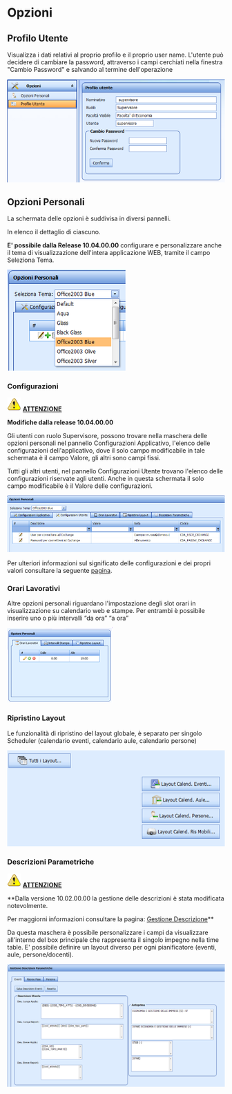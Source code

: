 ﻿
# Opzioni

## Profilo Utente

Visualizza i dati relativi al proprio profilo e il proprio user name. L'utente può decidere di cambiare la password, attraverso i campi cerchiati nella finestra "Cambio Password" e salvando al termine dell'operazione

![](uploads/images/up_manual_20100302_183340.png)


## Opzioni Personali

La schermata delle opzioni è suddivisa in diversi pannelli.   

In elenco il dettaglio di ciascuno.  
  

**E' possibile dalla Release 10.04.00.00** configurare e personalizzare anche il tema di visualizzazione dell'intera applicazione WEB, tramite il campo Seleziona Tema.

![](uploads/images/up_manual_05112010_121201.png)




### Configurazioni

![](uploads/images/up_client_check_congr.png) <span style="text-decoration:underline">**ATTENZIONE**</span>

**Modifiche dalla release 10.04.00.00**

Gli utenti con ruolo Supervisore, possono trovare nella maschera delle opzioni personali nel pannello Configurazioni Applicativo, l'elenco delle configurazioni dell'applicativo, dove il solo campo modificabile in tale schermata è il campo Valore, gli altri sono campi fissi. 

Tutti gli altri utenti, nel pannello Configurazioni Utente trovano l'elenco delle configurazioni riservate agli utenti. Anche in questa schermata il solo campo modificabile è il Valore delle configurazioni.


![](uploads/images/up_manual_05112010_115301.png)


Per ulteriori informazioni sul significato delle configurazioni e dei propri valori consultare la seguente [pagina](Parametri-Configurazione.md).

  

### Orari Lavorativi

Altre opzioni personali riguardano l'impostazione degli slot orari in visualizzazione su calendario web e stampe. Per entrambi è possibile inserire uno o più intervalli “da ora” “a ora”

![](uploads/images/up_manual_20100302_183349.png)

  

### Ripristino Layout

Le funzionalità di ripristino del layout globale, è separato per singolo Scheduler (calendario eventi, calendario aule, calendario persone)

![](uploads/images/layout.png)


### Descrizioni Parametriche

![](uploads/images/up_client_check_congr.png) <span style="text-decoration:underline">**ATTENZIONE**</span>

 **Dalla versione 10.02.00.00 la gestione delle descrizioni è stata modificata notevolmente.  
 
Per maggiorni informazioni consultare la pagina: [Gestione Descrizione](Gestione-Descrizione.md)**


Da questa maschera è possibile personalizzare i campi da visualizzare all'interno del box principale che rappresenta il singolo impegno nella time table. E' possibile definire un layout diverso per ogni pianificatore (eventi, aule, persone/docenti).

![](uploads/images/up_manual_05112010_121001.png)

